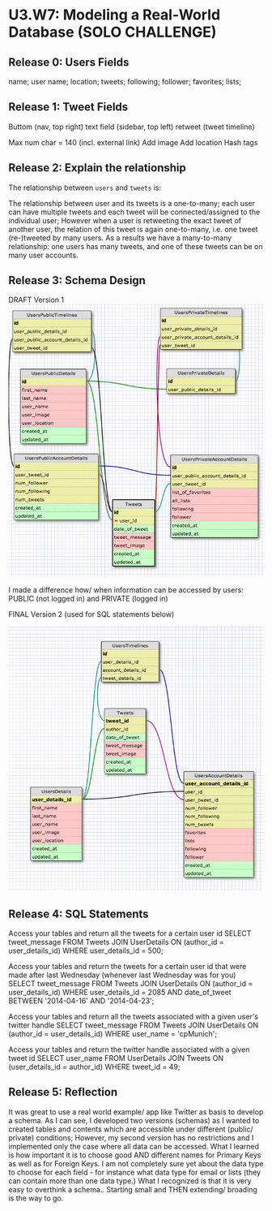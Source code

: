 # U3.W7: Modeling a Real-World Database (SOLO CHALLENGE)

## Release 0: Users Fields
<!-- Identify the fields Twitter collects data for -->
name;
user name;
location;
tweets; 
following;
follower;
favorites;
lists;



## Release 1: Tweet Fields
<!-- Identify the fields Twitter uses to represent/display a tweet. What are you required or allowed to enter? -->
Buttom (nav, top right)
text field (sidebar, top left)
retweet (tweet timeline)

Max num char = 140 (incl. external link)
Add image
Add location
Hash tags

## Release 2: Explain the relationship
The relationship between `users` and `tweets` is: 
<!-- because... -->
The relationship between user and its tweets is a one-to-many; each user can have multiple tweets and each tweet will be connected/assigned to the individual user; However when a user is retweeting the exact tweet  of another user, the relation of this tweet is again one-to-many, i.e. one tweet (re-)tweeted by many users. As a results we have a many-to-many relationship: one users has many tweets, and one of these tweets can be on many user accounts.

## Release 3: Schema Design
<!-- Include your image (inline) of your schema -->
DRAFT Version 1
![twitter_schema](https://github.com/ckammerl/phase_0_unit_3/blob/master/week_7/imgs/twitter_schema.jpg?raw=true)

I made a difference how/ when information can be accessed by users: PUBLIC (not logged in) and PRIVATE (logged in)

FINAL Version 2 (used for SQL statements below)

![final](https://github.com/ckammerl/phase_0_unit_3/blob/master/week_7/imgs/final_twitter_schema.jpg?raw=true)

## Release 4: SQL Statements
<!-- Include your SQL Statements. How can you make markdown files show blocks of code? -->


Access your tables and return all the tweets for a certain user id
SELECT tweet_message
FROM Tweets JOIN UserDetails ON (author_id = user_details_id)
WHERE user_details_id = 500;


Access your tables and return the tweets for a certain user id that were made after last Wednesday (whenever last Wednesday was for you)
SELECT tweet_message
FROM Tweets JOIN UserDetails ON (author_id = user_details_id)
WHERE user_details_id = 2085 AND date_of_tweet BETWEEN '2014-04-16' AND '2014-04-23';

Access your tables and return all the tweets associated with a given user's twitter handle
SELECT tweet_message
FROM Tweets JOIN UserDetails ON (author_id = user_details_id)
WHERE user_name = 'cpMunich';

Access your tables and return the twitter handle associated with a given tweet id
SELECT user_name
FROM UserDetails JOIN Tweets ON (user_details_id = author_id)
WHERE tweet_id = 49;


## Release 5: Reflection
<!-- Be sure to add your reflection here!!! -->

It was great to use a real world example/ app like Twitter as basis to develop a schema. As I can see, I developed two versions (schemas) as I wanted to created tables and contents which are accessible under different (public/ private) conditions; However, my second version has no restrictions and I implemented only the case where all data can be accessed. What I learned is how important it is to choose good AND different names for Primary Keys as well as for Foreign Keys. I am not completely sure yet about the data type to choose for each field - for instance what data type for email or lists (they can contain more than one data type.) What I recognized is that it is very easy to overthink a schema.. Starting small and THEN extending/ broading is the way to go.
